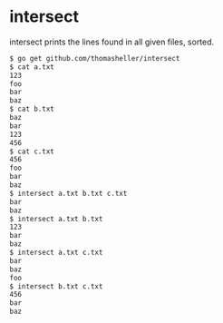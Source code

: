 # intersect

intersect prints the lines found in all given files, sorted.

```sh
$ go get github.com/thomasheller/intersect
$ cat a.txt
123
foo
bar
baz
$ cat b.txt
baz
bar
123
456
$ cat c.txt
456
foo
bar
baz
$ intersect a.txt b.txt c.txt
bar
baz
$ intersect a.txt b.txt
123
bar
baz
$ intersect a.txt c.txt
bar
baz
foo
$ intersect b.txt c.txt
456
bar
baz
```
